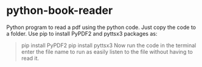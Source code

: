 # python-book-reader

Python program to read a pdf using the python code.
Just copy the code to a folder.
Use pip to install PyPDF2 and pyttsx3 packages as:
   > pip install PyPDF2
   > pip install pyttsx3
Now run the code in the terminal enter the file name to run as easily listen to the file without having to read it.
